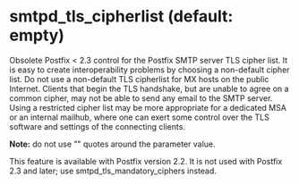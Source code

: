 # smtpd_tls_cipherlist (default: empty)
 Obsolete Postfix < 2.3 control for the Postfix SMTP server TLS
cipher list. It is easy to create interoperability problems by choosing
a non-default cipher list. Do not use a non-default TLS cipherlist for
MX hosts on the public Internet. Clients that begin the TLS handshake,
but are unable to agree on a common cipher, may not be able to send any
email to the SMTP server. Using a restricted cipher list may be more
appropriate for a dedicated MSA or an internal mailhub, where one can
exert some control over the TLS software and settings of the connecting
clients. 


 **Note:** do not use "" quotes around the parameter value. 


This feature is available with Postfix version 2.2. It is not used with
Postfix 2.3 and later; use smtpd\_tls\_mandatory\_ciphers instead. 


